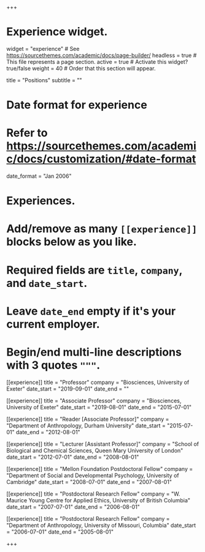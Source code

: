 +++
# Experience widget.
widget = "experience"  # See https://sourcethemes.com/academic/docs/page-builder/
headless = true  # This file represents a page section.
active = true  # Activate this widget? true/false
weight = 40  # Order that this section will appear.

title = "Positions"
subtitle = ""

# Date format for experience
#   Refer to https://sourcethemes.com/academic/docs/customization/#date-format
date_format = "Jan 2006"

# Experiences.
#   Add/remove as many `[[experience]]` blocks below as you like.
#   Required fields are `title`, `company`, and `date_start`.
#   Leave `date_end` empty if it's your current employer.
#   Begin/end multi-line descriptions with 3 quotes `"""`.
[[experience]]
  title = "Professor"
  company = "Biosciences, University of Exeter"
  date_start = "2019-09-01"
  date_end = ""

[[experience]]
  title = "Associate Professor"
  company = "Biosciences, University of Exeter"
  date_start = "2019-08-01"
  date_end = "2015-07-01"
  
[[experience]]
  title = "Reader [Associate Professor]"
  company = "Department of Anthropology, Durham University"
  date_start = "2015-07-01"
  date_end = "2012-08-01"
  
[[experience]]
  title = "Lecturer [Assistant Professor]"
  company = "School of Biological and Chemical Sciences, Queen Mary University of London"
  date_start = "2012-07-01"
  date_end = "2008-08-01"

[[experience]]
  title = "Mellon Foundation Postdoctoral Fellow"
  company = "Department of Social and Developmental Psychology, University of Cambridge"
  date_start = "2008-07-01"
  date_end = "2007-08-01"

[[experience]]
  title = "Postdoctoral Research Fellow"
  company = "W. Maurice Young Centre for Applied Ethics, University of British Columbia"
  date_start = "2007-07-01"
  date_end = "2006-08-01"

[[experience]]
  title = "Postdoctoral Research Fellow"
  company = "Department of Anthropology, University of Missouri, Columbia"
  date_start = "2006-07-01"
  date_end = "2005-08-01"

+++
